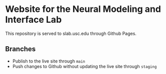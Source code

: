 # Website for the Neural Modeling and Interface Lab
This repository is served to slab.usc.edu through Github Pages.

## Branches
- Publish to the live site through `main` 
- Push changes to Github without updating the live site through `staging`
